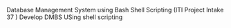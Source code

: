 Database Management System using Bash Shell Scripting (ITI Project Intake 37 )
Develop DMBS USing shell scripting
